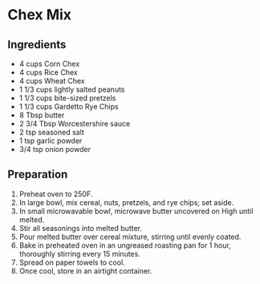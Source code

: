 # Chex Mix #

## Ingredients ##

* 4 cups Corn Chex
* 4 cups Rice Chex
* 4 cups Wheat Chex
* 1 1/3 cups lightly salted peanuts
* 1 1/3 cups bite-sized pretzels
* 1 1/3 cups Gardetto Rye Chips
* 8 Tbsp butter
* 2 3/4 Tbsp Worcestershire sauce
* 2 tsp seasoned salt
* 1 tsp garlic powder
* 3/4 tsp onion powder

## Preparation ##

1. Preheat oven to 250F.
2. In large bowl, mix cereal, nuts, pretzels, and rye chips; set aside.
3. In small microwavable bowl, microwave butter uncovered on High until melted.
4. Stir all seasonings into melted butter.
5. Pour melted butter over cereal mixture, stirring until evenly coated.
6. Bake in preheated oven in an ungreased roasting pan for 1 hour, thoroughly stirring every 15 minutes.
7. Spread on paper towels to cool.
8. Once cool, store in an airtight container.

